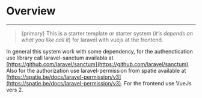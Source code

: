 # Overview

---
> {primary} This is a starter template or starter system (_it's depends on what you like call it_) for laravel with vuejs at the frontend.

In general this system work with some dependency, for the authenctication use library call laravel-sanctum availabla at [https://github.com/laravel/sanctum](https://github.com/laravel/sanctum). Also for
the authorization use laravel-permission from spatie available at [https://spatie.be/docs/laravel-permission/v3](https://spatie.be/docs/laravel-permission/v3). For the frontend use VueJs vers 2.
